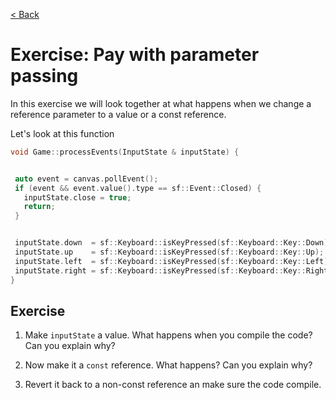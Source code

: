 [< Back](../README.md)

# Exercise: Pay with parameter passing

In this exercise we will look together at what happens when we change a reference
parameter to a value or a const reference.

Let's look at this function

```cpp
void Game::processEvents(InputState & inputState) {


 auto event = canvas.pollEvent();
 if (event && event.value().type == sf::Event::Closed) {
   inputState.close = true;
   return;
 }


 inputState.down  = sf::Keyboard::isKeyPressed(sf::Keyboard::Key::Down);
 inputState.up    = sf::Keyboard::isKeyPressed(sf::Keyboard::Key::Up);
 inputState.left  = sf::Keyboard::isKeyPressed(sf::Keyboard::Key::Left);
 inputState.right = sf::Keyboard::isKeyPressed(sf::Keyboard::Key::Right);
}
```


## Exercise

1. Make `inputState` a value. What happens when you compile the code? Can you explain why?

2. Now make it a `const` reference. What happens? Can you explain why?

3. Revert it back to a non-const reference an make sure the code compile.
